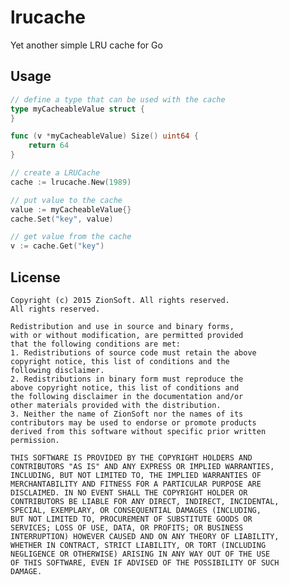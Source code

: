 # lrucache
Yet another simple LRU cache for Go

Usage
-------
```go
// define a type that can be used with the cache
type myCacheableValue struct {
}

func (v *myCacheableValue) Size() uint64 {
    return 64
}

// create a LRUCache
cache := lrucache.New(1989)

// put value to the cache
value := myCacheableValue{}
cache.Set("key", value)

// get value from the cache
v := cache.Get("key")
```

License
-------
    Copyright (c) 2015 ZionSoft. All rights reserved.
    All rights reserved.
    
    Redistribution and use in source and binary forms,
    with or without modification, are permitted provided
    that the following conditions are met:
    1. Redistributions of source code must retain the above
    copyright notice, this list of conditions and the
    following disclaimer.
    2. Redistributions in binary form must reproduce the
    above copyright notice, this list of conditions and
    the following disclaimer in the documentation and/or
    other materials provided with the distribution.
    3. Neither the name of ZionSoft nor the names of its
    contributors may be used to endorse or promote products
    derived from this software without specific prior written
    permission.
    
    THIS SOFTWARE IS PROVIDED BY THE COPYRIGHT HOLDERS AND
    CONTRIBUTORS "AS IS" AND ANY EXPRESS OR IMPLIED WARRANTIES,
    INCLUDING, BUT NOT LIMITED TO, THE IMPLIED WARRANTIES OF
    MERCHANTABILITY AND FITNESS FOR A PARTICULAR PURPOSE ARE
    DISCLAIMED. IN NO EVENT SHALL THE COPYRIGHT HOLDER OR
    CONTRIBUTORS BE LIABLE FOR ANY DIRECT, INDIRECT, INCIDENTAL,
    SPECIAL, EXEMPLARY, OR CONSEQUENTIAL DAMAGES (INCLUDING,
    BUT NOT LIMITED TO, PROCUREMENT OF SUBSTITUTE GOODS OR
    SERVICES; LOSS OF USE, DATA, OR PROFITS; OR BUSINESS
    INTERRUPTION) HOWEVER CAUSED AND ON ANY THEORY OF LIABILITY,
    WHETHER IN CONTRACT, STRICT LIABILITY, OR TORT (INCLUDING
    NEGLIGENCE OR OTHERWISE) ARISING IN ANY WAY OUT OF THE USE
    OF THIS SOFTWARE, EVEN IF ADVISED OF THE POSSIBILITY OF SUCH
    DAMAGE.
